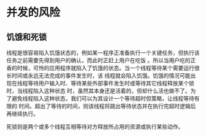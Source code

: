 # 并发的风险

## 饥饿和死锁
   
   线程是很容易陷入饥饿状态的，例如某一程序正准备执行一个关键任务，但执行该任务之前需要先得到用户的确认，而此时正赶上用户在吃饭
。所以当用户吃的正香的时候，可怜的应用程序就陷入了饥饿的状态。当一个线程等待某个需要运行很长时间或永远无法完成的事件发生时，该
线程就会陷入饥饿。饥饿的情况可能出现在线程等待用户输入时、等待某些外部事件发生时或等待其它线程释放某个锁时，当线程陷入这种状态
时，虽然其本身还是活着的，但却什么活也做不了。为了避免线程陷入这种状态，我们可以为其设计一个等待超时但策略，让线程等待有限的
时间。超出了等待的时间，则该线程将跳出等待状态并在执行完超时逻辑后再继续执行。

   死锁则是两个或多个线程互相等待对方释放所占用的资源或执行某些动作。